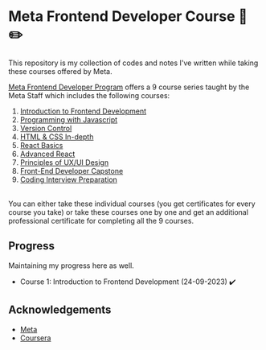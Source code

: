 # Meta Frontend Developer Course 📖✏️
This repository is my collection of codes and notes I've written while taking these courses offered by Meta. 

[Meta Frontend Developer Program](https://www.coursera.org/professional-certificates/meta-front-end-developer) offers a 9 course series taught by the Meta Staff which includes the following courses:  
1. [Introduction to Frontend Development](https://www.coursera.org/learn/introduction-to-front-end-development?specialization=meta-front-end-developer)  
2. [Programming with Javascript](https://www.coursera.org/learn/programming-with-javascript?specialization=meta-front-end-developer)  
3. [Version Control](https://www.coursera.org/learn/introduction-to-version-control?specialization=meta-front-end-developer)  
4. [HTML & CSS In-depth](https://www.coursera.org/learn/html-and-css-in-depth?specialization=meta-front-end-developer)     
5. [React Basics](https://www.coursera.org/learn/react-basics?specialization=meta-front-end-developer)   
6. [Advanced React](https://www.coursera.org/learn/advanced-react?specialization=meta-front-end-developer)   
7. [Principles of UX/UI Design](https://www.coursera.org/learn/principles-of-ux-ui-design?specialization=meta-front-end-developer)   
8. [Front-End Developer Capstone](https://www.coursera.org/learn/meta-front-end-developer-capstone?specialization=meta-front-end-developer)   
9. [Coding Interview Preparation](https://www.coursera.org/learn/coding-interview-preparation?specialization=meta-front-end-developer)

\
You can either take these individual courses (you get certificates for every course you take) or take these courses one by one and get an additional professional certificate for completing all the 9 courses. 

## Progress
Maintaining my progress here as well.  
- Course 1: Introduction to Frontend Development (24-09-2023) ✔️

## Acknowledgements

 - [Meta](https://about.meta.com/)
 - [Coursera](https://www.coursera.org/)
